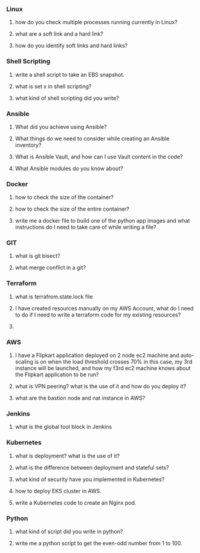 ### Linux

1. how do you check multiple processes running currently in Linux?

2. what are a soft link and a hard link?

3. how do you identify soft links and hard links?


### Shell Scripting

1. write a shell script to take an EBS snapshot.

2. what is set x in shell scripting?

3. what kind of shell scripting did you write?


### Ansible

1. What did you achieve using Ansible?

2. What things do we need to consider while creating an Ansible inventory?

3. What is Ansible Vault, and how can I use Vault content in the code?

4. What Ansible modules do you know about?


### Docker

1. how to check the size of the container?

2. how to check the size of the entire container?

3. write me a docker file to build one of the python app images and what instructions do I need to take care of while writing a file?


### GIT

1. what is git bisect?

2. what merge conflict in a git?


### Terraform

1. what is terrafrom.state.lock file

2. I have created resources manually on my AWS Account, what do I need to do if I need to write a terraform code for my existing resources?

3.


### AWS

1. I have a Flipkart application deployed on 2 node ec2 machine and auto-scaling is on when the load threshold crosses 70%
in this case, my 3rd instance will be launched, and how my f3rd ec2 machine knows about the Flipkart application to be run?

2. what is VPN peering? what is the use of it and how do you deploy it?

3. what are the bastion node and nat instance in AWS?


### Jenkins

1. what is the global tool block in Jenkins



### Kubernetes

1. what is deployment? what is the use of it?

2. what is the difference between deployment and stateful sets?

3. what kind of security have you implemented in Kubernetes?

4. how to deploy EKS cluster in AWS.

5. write a Kubernetes code to create an Nginx pod.


### Python

1. what kind of script did you write in python?

2. write me a python script to get the even-odd number from 1 to 100. 
